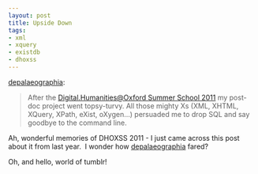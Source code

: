 ```yaml
---
layout: post
title: Upside Down
tags:
- xml
- xquery
- existdb
- dhoxss
---
```

[depalaeographia](http://depalaeographia.tumblr.com/post/9120075588/upside-down):

> After the [Digital.Humanities\@Oxford Summer School 2011](http://digital.humanities.ox.ac.uk/DHSS2011/) my post-doc project went topsy-turvy. All those mighty Xs (XML, XHTML, XQuery, XPath, eXist, oXygen…) persuaded me to drop SQL and say goodbye to the command line.

Ah, wonderful memories of DHOXSS 2011 - I just came across this post about it from last year.  I wonder how [depalaeographia](http://depalaeographia.tumblr.com/post/9120075588/upside-down) fared?

Oh, and hello, world of tumblr!